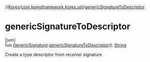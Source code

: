 //[Kores](../../index.md)/[com.koresframework.kores.util](index.md)/[genericSignatureToDescriptor](generic-signature-to-descriptor.md)

# genericSignatureToDescriptor

[jvm]\
fun [GenericSignature](../com.koresframework.kores.generic/-generic-signature/index.md).[genericSignatureToDescriptor](generic-signature-to-descriptor.md)(): [String](https://kotlinlang.org/api/latest/jvm/stdlib/kotlin/-string/index.html)

Create a type descriptor from receiver signature
